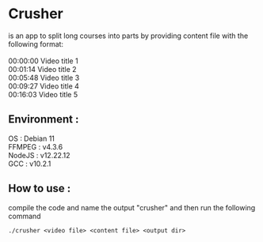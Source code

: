 # Crusher
is an app to split long courses into parts by providing content file with the following format:
</br>
</br>
00:00:00 Video title 1
</br>
00:01:14 Video title 2
</br>
00:05:48 Video title 3
</br>
00:09:27 Video title 4
</br>
00:16:03 Video title 5
</br>

## Environment :
OS : Debian 11
</br>
FFMPEG : v4.3.6
</br>
NodeJS : v12.22.12
</br>
GCC : v10.2.1

## How to use :
compile the code and name the output "crusher" and then run the following command
</br>
```
./crusher <video file> <content file> <output dir>
```
